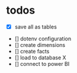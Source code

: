 # todos

- [X]  save all as tables
- [] dotenv configuration
- [] create dimensions  
- [] create facts
- [] load to database   X
- [] connect to power BI

<!-- URL <>  STORE <> BUILD FACTS AND DIMENSIONS <> LOAD TO DATABASE (duckdb, postgres) -->


<!-- Data from this DBT project
https://github.com/Data-Engineer-Camp/dbt-dimensional-modelling/tree/main -->

